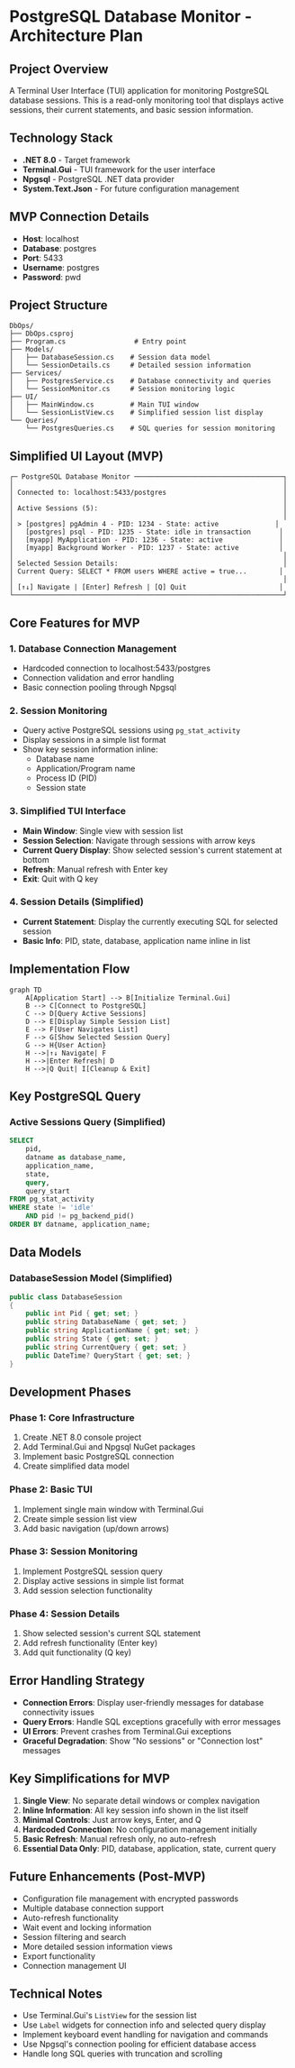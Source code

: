 # PostgreSQL Database Monitor - Architecture Plan

## Project Overview
A Terminal User Interface (TUI) application for monitoring PostgreSQL database sessions. This is a read-only monitoring tool that displays active sessions, their current statements, and basic session information.

## Technology Stack
- **.NET 8.0** - Target framework
- **Terminal.Gui** - TUI framework for the user interface
- **Npgsql** - PostgreSQL .NET data provider
- **System.Text.Json** - For future configuration management

## MVP Connection Details
- **Host**: localhost
- **Database**: postgres
- **Port**: 5433
- **Username**: postgres
- **Password**: pwd

## Project Structure
```
DbOps/
├── DbOps.csproj
├── Program.cs                 # Entry point
├── Models/
│   ├── DatabaseSession.cs    # Session data model
│   └── SessionDetails.cs     # Detailed session information
├── Services/
│   ├── PostgresService.cs    # Database connectivity and queries
│   └── SessionMonitor.cs     # Session monitoring logic
├── UI/
│   ├── MainWindow.cs         # Main TUI window
│   └── SessionListView.cs    # Simplified session list display
└── Queries/
    └── PostgresQueries.cs    # SQL queries for session monitoring
```

## Simplified UI Layout (MVP)
```
┌─ PostgreSQL Database Monitor ─────────────────────────────────────┐
│                                                                   │
│ Connected to: localhost:5433/postgres                             │
│                                                                   │
│ Active Sessions (5):                                              │
│                                                                   │
│ > [postgres] pgAdmin 4 - PID: 1234 - State: active              │
│   [postgres] psql - PID: 1235 - State: idle in transaction       │
│   [myapp] MyApplication - PID: 1236 - State: active              │
│   [myapp] Background Worker - PID: 1237 - State: active          │
│                                                                   │
│ Selected Session Details:                                         │
│ Current Query: SELECT * FROM users WHERE active = true...        │
│                                                                   │
│ [↑↓] Navigate | [Enter] Refresh | [Q] Quit                       │
└───────────────────────────────────────────────────────────────────┘
```

## Core Features for MVP

### 1. Database Connection Management
- Hardcoded connection to localhost:5433/postgres
- Connection validation and error handling
- Basic connection pooling through Npgsql

### 2. Session Monitoring
- Query active PostgreSQL sessions using `pg_stat_activity`
- Display sessions in a simple list format
- Show key session information inline:
  - Database name
  - Application/Program name
  - Process ID (PID)
  - Session state

### 3. Simplified TUI Interface
- **Main Window**: Single view with session list
- **Session Selection**: Navigate through sessions with arrow keys
- **Current Query Display**: Show selected session's current statement at bottom
- **Refresh**: Manual refresh with Enter key
- **Exit**: Quit with Q key

### 4. Session Details (Simplified)
- **Current Statement**: Display the currently executing SQL for selected session
- **Basic Info**: PID, state, database, application name inline in list

## Implementation Flow

```mermaid
graph TD
    A[Application Start] --> B[Initialize Terminal.Gui]
    B --> C[Connect to PostgreSQL]
    C --> D[Query Active Sessions]
    D --> E[Display Simple Session List]
    E --> F[User Navigates List]
    F --> G[Show Selected Session Query]
    G --> H{User Action}
    H -->|↑↓ Navigate| F
    H -->|Enter Refresh| D
    H -->|Q Quit| I[Cleanup & Exit]
```

## Key PostgreSQL Query

### Active Sessions Query (Simplified)
```sql
SELECT 
    pid,
    datname as database_name,
    application_name,
    state,
    query,
    query_start
FROM pg_stat_activity 
WHERE state != 'idle' 
    AND pid != pg_backend_pid()
ORDER BY datname, application_name;
```

## Data Models

### DatabaseSession Model (Simplified)
```csharp
public class DatabaseSession
{
    public int Pid { get; set; }
    public string DatabaseName { get; set; }
    public string ApplicationName { get; set; }
    public string State { get; set; }
    public string CurrentQuery { get; set; }
    public DateTime? QueryStart { get; set; }
}
```

## Development Phases

### Phase 1: Core Infrastructure
1. Create .NET 8.0 console project
2. Add Terminal.Gui and Npgsql NuGet packages
3. Implement basic PostgreSQL connection
4. Create simplified data model

### Phase 2: Basic TUI
1. Implement single main window with Terminal.Gui
2. Create simple session list view
3. Add basic navigation (up/down arrows)

### Phase 3: Session Monitoring
1. Implement PostgreSQL session query
2. Display active sessions in simple list format
3. Add session selection functionality

### Phase 4: Session Details
1. Show selected session's current SQL statement
2. Add refresh functionality (Enter key)
3. Add quit functionality (Q key)

## Error Handling Strategy
- **Connection Errors**: Display user-friendly messages for database connectivity issues
- **Query Errors**: Handle SQL exceptions gracefully with error messages
- **UI Errors**: Prevent crashes from Terminal.Gui exceptions
- **Graceful Degradation**: Show "No sessions" or "Connection lost" messages

## Key Simplifications for MVP
1. **Single View**: No separate detail windows or complex navigation
2. **Inline Information**: All key session info shown in the list itself
3. **Minimal Controls**: Just arrow keys, Enter, and Q
4. **Hardcoded Connection**: No configuration management initially
5. **Basic Refresh**: Manual refresh only, no auto-refresh
6. **Essential Data Only**: PID, database, application, state, current query

## Future Enhancements (Post-MVP)
- Configuration file management with encrypted passwords
- Multiple database connection support
- Auto-refresh functionality
- Wait event and locking information
- Session filtering and search
- More detailed session information views
- Export functionality
- Connection management UI

## Technical Notes
- Use Terminal.Gui's `ListView` for the session list
- Use `Label` widgets for connection info and selected query display
- Implement keyboard event handling for navigation and commands
- Use Npgsql's connection pooling for efficient database access
- Handle long SQL queries with truncation and scrolling
